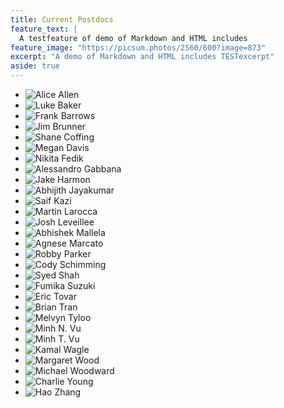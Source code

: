 ```yaml
---
title: Current Postdocs
feature_text: |
  A testfeature of demo of Markdown and HTML includes
feature_image: "https://picsum.photos/2560/600?image=873"
excerpt: "A demo of Markdown and HTML includes TESTexcerpt"
aside: true
---
```



<div class="container">
    <ul class="staff-list">
        <li class="staff-member">
            <img src="assets/photos/postdocs/Allen-Alice.png" alt="Alice Allen">
        </li>
        <li class="staff-member">
            <img src="assets/photos/postdocs/Baker-Luke.png" alt="Luke Baker">
        </li>
        <li class="staff-member">
            <img src="assets/photos/postdocs/Barrows-Frank.png" alt="Frank Barrows">
        </li>
        <li class="staff-member">
            <img src="assets/photos/postdocs/Brunner-Jim.png" alt="Jim Brunner">
         </li>
        <li class="staff-member">
            <img src="assets/photos/postdocs/Coffing-Shane.png" alt="Shane Coffing">
        </li>
        <li class="staff-member">
            <img src="assets/photos/postdocs/Davis-Megan.png" alt="Megan Davis">
        </li>
        <li class="staff-member">
            <img src="assets/photos/postdocs/Fedik-Nikita.png" alt="Nikita Fedik">
        </li>
        <li class="staff-member">
            <img src="assets/photos/postdocs/Gabbana-Alessandro.png" alt="Alessandro Gabbana">
        </li>   
        <li class="staff-member">
            <img src="assets/photos/postdocs/Harmon-Jake.png" alt="Jake Harmon">
        </li>
        <li class="staff-member">
            <img src="assets/photos/postdocs/Jayakumar-Abhijith.png" alt="Abhijith Jayakumar">
        </li>
        <li class="staff-member">
            <img src="assets/photos/postdocs/Kazi-Saif.png" alt="Saif Kazi">
        </li>
        <li class="staff-member">
            <img src="assets/photos/postdocs/Larocca-Martin.png" alt="Martin Larocca">
         </li>
        <li class="staff-member">
            <img src="assets/photos/postdocs/Leveillee-Josh.png" alt="Josh Leveillee">
        </li>
        <li class="staff-member">
            <img src="assets/photos/postdocs/Mallela-Abhishek.png" alt="Abhishek Mallela">
        </li>
        <li class="staff-member">
            <img src="assets/photos/postdocs/Marcato-Agnese.png" alt="Agnese Marcato">
        </li>
        <li class="staff-member">
            <img src="assets/photos/postdocs/Parker-Robby.png" alt="Robby Parker">
        </li>   
        <li class="staff-member">
            <img src="assets/photos/postdocs/Schimming-Cody.png" alt="Cody Schimming">
        </li>
        <li class="staff-member">
            <img src="assets/photos/postdocs/Shah-Syed.png" alt="Syed Shah">
        </li>
        <li class="staff-member">
            <img src="assets/photos/postdocs/Suzuki-Fumika.png" alt="Fumika Suzuki">
        </li>
        <li class="staff-member">
            <img src="assets/photos/postdocs/Tovar-Eric.png" alt="Eric Tovar">
         </li>
        <li class="staff-member">
            <img src="assets/photos/postdocs/Tran-Brian.png" alt="Brian Tran">
        </li>
        <li class="staff-member">
            <img src="assets/photos/postdocs/Tyloo-Melvyn.png" alt="Melvyn Tyloo">
        </li>
        <li class="staff-member">
            <img src="assets/photos/postdocs/Vu-MinhN.png" alt="Minh N. Vu">
        </li>
        <li class="staff-member">
            <img src="assets/photos/postdocs/Vu-MinhT.png" alt="Minh T. Vu">
        </li>   
        <li class="staff-member">
            <img src="assets/photos/postdocs/Wagle-Kamal.png" alt="Kamal Wagle">
        </li>
        <li class="staff-member">
            <img src="assets/photos/postdocs/Wood-Margaret.png" alt="Margaret Wood">
        </li>
        <li class="staff-member">
            <img src="assets/photos/postdocs/Woodward-Michael.png" alt="Michael Woodward">
        </li>
        <li class="staff-member">
            <img src="assets/photos/postdocs/Young-Charlie.png" alt="Charlie Young">
         </li>
        <li class="staff-member">
            <img src="assets/photos/postdocs/Zhang-Hao.png" alt="Hao Zhang">
        </li>
        <!-- Add more staff members as needed -->
    </ul>
</div>

